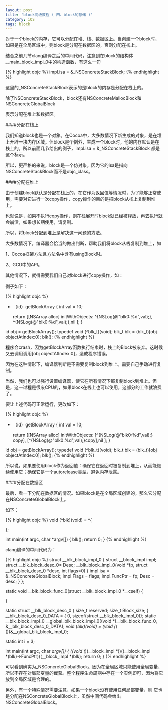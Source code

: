 ```yaml
---
layout: post
title: 'block高级教程 ( 四、block的存储 )'
category: iOS
tags: block
---
```



对于一个block的内存，它可以分配在堆、栈、数据区上。当创建一个block时，如果是在全局区域中，则block是分配在数据区的，否则分配在栈上。

结合之前几节clang编译之后的中间代码，注意到在block的结构体__main_block_impl_0中的构造函数，有这么一句

{% highlight objc %}
impl.isa = &_NSConcreteStackBlock;
{% endhighlight %}

这里的_NSConcreteStackBlock表示的是block的内存是分配在栈上的。

除了NSConcreteStackBlock，block还有NSConcreteMallocBlock和NSConcreteGlobalBlock 

表示分配在堆上和数据区。


####分配在栈上

我们知道block也是一个对象。在Cocoa中，大多数情况下新生成的对象，是在堆上开辟一块内存区域。但block是个例外，生成一个block时，他的内存默认是在栈上的。所以前面几节给出的例子，impl.isa = &_NSConcreteStackBlock 都是这个标示。

所以，更严格的来说，block是一个仿对象。因为它的isa是指向NSConcreteStackBlock而不是objc_class。

####分配在堆上

由于创建block默认是分配在栈上的，在它作为返回值等情况时，为了能够正常使用，需要对它进行一次copy操作，copy操作的目的是把block从栈上复制到堆上。

也就说是，如果不执行copy操作，则在栈展开时block就已经被释放，再去执行就会崩溃，如果想长期使用，请复制。

所以，将block分配到堆上是解决这一问题的方法。

大多数情况下，编译器会恰当的做出判断，帮助我们将block从栈复制到堆上，如

1、Cocoa框架方法且方法名中含有usingBlock时。

2、GCD中的API。

其他情况下，就得需要我们自己对block进行copy操作，如：

例子如下：

{% highlight objc %}
- （id）getBlockArray
{
     int val = 10;
     
     return [[NSArray alloc] initWithObjects:
          ^{NSLog(@"blk0:%d",val);},
          ^{NSLog(@"blk0:%d",val);},nil
     ];
}

id obj = getBlockArray();
typedef void (^blk_t)(void);
blk_t blk = (blk_t)[obj objectAtIndex:0];
blk();
{% endhighlight %}

程序会crash，因为getBlockArray函数执行结束时，栈上的Block被废弃。这时候又去调用调用[obj objectAtIndex:0]，造成程序错误。

因为在这种情形下，编译器判断是不需要复制block到堆上。需要自己手动进行复制。

当然，我们也可以强行设置编译器，使它在所有情况下都复制block到堆上。但是，这一过程是很废CPU的，如果block在栈上也可以使用，这部分的工作就浪费了。

要让上述代码可正常运行，更改如下：

{% highlight objc %}
- （id）getBlockArray
{
     int val = 10;
     
     return [[NSArray alloc] initWithObjects:
          [^{NSLog(@"blk0:%d",val);} copy],
          [^{NSLog(@"blk0:%d",val);}copy],nil
     ];
}

id obj = getBlockArray();
typedef void (^blk_t)(void);
blk_t blk = (blk_t)[obj objectAtIndex:0];
blk();
{% endhighlight %}

所以说，如果要使用block作为返回值：确保它在返回时被复制到堆上，从而能继续使用它；确保它是一个autorelease类型，避免内存泄露。

####分配在数据区

最后，看一下分配在数据区的情况。如果block是在全局区域创建的，那么它分配在NSConcreteGlobalBlock上。

如下：

{% highlight objc %}
void (^blk)(void) = ^{

};

int main(int argc, char *argv[])
{
    blk();
    return 0;
}
{% endhighlight %}


clang编译的中间代码为：

{% highlight objc %}
struct __blk_block_impl_0 {
  struct __block_impl impl;
  struct __blk_block_desc_0* Desc;
  __blk_block_impl_0(void *fp, struct __blk_block_desc_0 *desc, int flags=0) {
    impl.isa = &_NSConcreteGlobalBlock;
    impl.Flags = flags;
    impl.FuncPtr = fp;
    Desc = desc;
  }
};

static void __blk_block_func_0(struct __blk_block_impl_0 *__cself) {


}

static struct __blk_block_desc_0 {
  size_t reserved;
  size_t Block_size;
} __blk_block_desc_0_DATA = { 0, sizeof(struct __blk_block_impl_0)};
static __blk_block_impl_0 __global_blk_block_impl_0((void *)__blk_block_func_0, &__blk_block_desc_0_DATA);
void (*blk)(void) = (void (*)())&__global_blk_block_impl_0;

static int i = 3;

int main(int argc, char *argv[])
{
    ((void (*)(__block_impl *))((__block_impl *)blk)->FuncPtr)((__block_impl *)blk);
    return 0;
}
{% endhighlight %}

可以看到确实为_NSConcreteGlobalBlock。因为在全局区域只能使用全局变量，所以不存在对局部变量的截获。整个程序生命周期中存在一个实例即可，因为将它放到全局区域是合理的。

另外，有一个特殊情况需要注意，如果一个block没有使用任何局部变量，则 它也是分配在NSConcreteGlobalBlock上，虽然中间代码会给出 NSConcreteGlobalBlock。
